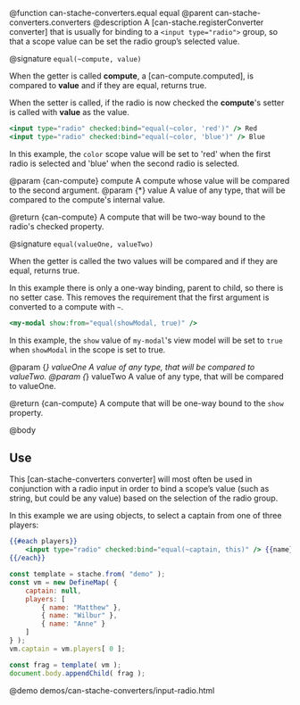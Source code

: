 @function can-stache-converters.equal equal
@parent can-stache-converters.converters
@description A [can-stache.registerConverter converter] that is usually for binding to a `<input type="radio">` group, so that a scope value can be set the radio group’s selected value.

@signature `equal(~compute, value)`

When the getter is called **compute**, a [can-compute.computed], is compared to **value** and if they are equal, returns true.

When the setter is called, if the radio is now checked the **compute**'s setter is called with **value** as the value.

```handlebars
<input type="radio" checked:bind="equal(~color, 'red')" /> Red
<input type="radio" checked:bind="equal(~color, 'blue')" /> Blue
```

In this example, the `color` scope value will be set to 'red' when the first radio is selected and 'blue' when the second radio is selected.

@param {can-compute} compute A compute whose value will be compared to the second argument.
@param {*} value A value of any type, that will be compared to the compute's internal value.

@return {can-compute} A compute that will be two-way bound to the radio's checked property.

@signature `equal(valueOne, valueTwo)`

When the getter is called the two values will be compared and if they are equal, returns true.

In this example there is only a one-way binding, parent to child, so there is no setter case.  This removes the requirement that the first argument is converted to a compute with `~`.

```handlebars
<my-modal show:from="equal(showModal, true)" />
```

In this example, the `show` value of `my-modal`'s view model will be set to `true` when `showModal` in the scope is set to true.

@param {*} valueOne A value of any type, that will be compared to valueTwo.
@param {*} valueTwo A value of any type, that will be compared to valueOne.

@return {can-compute} A compute that will be one-way bound to the `show` property.

@body 

## Use

This [can-stache-converters converter] will most often be used in conjunction with a radio input in order to bind a scope’s value (such as string, but could be any value) based on the selection of the radio group.

In this example we are using objects, to select a captain from one of three players:

```handlebars
{{#each players}}
	<input type="radio" checked:bind="equal(~captain, this)" /> {{name}}
{{/each}}
```

```js
const template = stache.from( "demo" );
const vm = new DefineMap( {
	captain: null,
	players: [
		{ name: "Matthew" },
		{ name: "Wilbur" },
		{ name: "Anne" }
	]
} );
vm.captain = vm.players[ 0 ];

const frag = template( vm );
document.body.appendChild( frag );
```

@demo demos/can-stache-converters/input-radio.html

